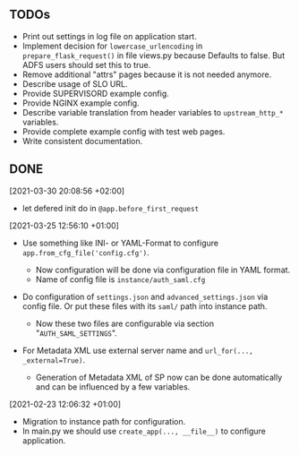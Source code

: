 TODOs
-----

* Print out settings in log file on application start.
* Implement decision for `lowercase_urlencoding` in `prepare_flask_request()`
  in file views.py because Defaults to false. But ADFS users should set this to
  true.
* Remove additional "attrs" pages because it is not needed anymore.
* Describe usage of SLO URL.
* Provide SUPERVISORD example config.
* Provide NGINX example config.
* Describe variable translation from header variables to `upstream_http_*`
  variables.
* Provide complete example config with test web pages.
* Write consistent documentation.

DONE
----
[2021-03-30 20:08:56 +02:00]

* let defered init do in `@app.before_first_request`

[2021-03-25 12:56:10 +01:00]

* Use something like INI- or YAML-Format to configure `app.from_cfg_file('config.cfg')`.

    * Now configuration will be done via configuration file in YAML format.
    * Name of config file is `instance/auth_saml.cfg`

* Do configuration of `settings.json` and `advanced_settings.json` via config file.
  Or put these files with its `saml/` path into instance path.

    * Now these two files are configurable via section "`AUTH_SAML_SETTINGS`".

* For Metadata XML use external server name and `url_for(..., _external=True)`.

    * Generation of Metadata XML of SP now can be done automatically and can be
      influenced by a few variables.

[2021-02-23 12:06:32 +01:00]

* Migration to instance path for configuration.
* In main.py we should use `create_app(..., __file__)` to configure application.
